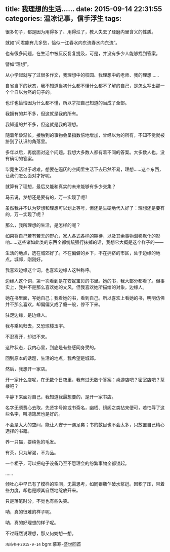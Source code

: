 title: 我理想的生活……
date: 2015-09-14 22:31:55
categories: 温凉记事，信手浮生
tags:
---

很多句子，都是因为用得多了、用得烂了，教人失去了琢磨内里含义的性质。

就如“问君能有几多愁，恰似一江春水向东流春水向东流”。

也有很多问题，在生活中被反反复复提及，可是，并没有多少人能够找到答案。

譬如“理想”。<!-- more -->

从小学起就写了过很多作文，我理想中的校园、我理想中的老师、我的理想……

自省当下的状态，我不知道当初什么都不懂什么都不了解的自己，是怎么写出那一个个自以为然的句子的。

也许也恰恰因为什么都不懂，所以才把自己知道的当成了全部。

我拥有的并不多，但这就是我的所有。

我知道的并不多，但这就是我的理想。

随着年龄渐长，接触到的事物会呈指数倍地增加，曾经以为的所有，不知不觉就被挤到了认识的角落里。

多年以后，再度面对这个问题。我想大多数人都有着不同的答案。大多数人也，没有确切的答案。

毕竟生活过于艰难，想要在逼仄的空间里生活下去已然不易，理想……这个东西，让我们怎么面对才好呢。

就算有了理想，最后又能和真实的未来能够有多少交集？

马云说，梦想还是要有的，万一实现了呢?

虽然我并不认为梦想和理想可以划上等号，但还是生硬地代入好了：理想还是要有的，万一实现了呢？

那么，我所理想的生活，是怎样的呢？

如果将自己若有若无的野心，家人各式各样的期待，以及其余事物潜移默化的影响……这些诸如此类的东西全都统统强行抹掉的话，我想它大概是这个样子的——

生活的地点，选在城郊好了。不在偏僻的乡下，不在拥挤的市区，处于边缘的地点。城郊，刚刚好。

我喜欢边缘这个词，也喜欢边缘人这种称呼。

边缘人这个词，第一次看到是在安妮宝贝的书里。她的书，我大部分都看了。但事实上，我并不是那么喜欢她的文风，但我喜欢她所描绘的对象。边缘人。

她在书里面，写她自己；我看她的书，看到自己。所以喜欢上看她的书，明明仿佛并不那么喜欢，却偏偏又成了瘾一般，停不下来。

驻足边缘，是边缘人。

我与乘风归去，又恐琼楼玉宇。

不忍离开，却进不来。

这种状态，我内心里，到底是有些感同身受的。

回到原本的话题，生活的地点，我希望是城郊。

然后，我想开一家店。


开一家什么店呢，在无数个日夜里，我有过无数个答案：桌游店吧？密室店吧？茶楼吧？

平静下来面对自己，我知道我最想要的，是开一家书店。

名字无须费心去取，先贤字号抑或书斋名，幽栖、镜阁之类拈来便可，若怕辱了这些名字，叫凊筠居也是好的。

不会是太大的空间，能让人安于一遇足矣；书的数目也不会太多，只放置自己精心选择的书籍。

养一只猫，要纯色的毛发。

有茶，只为解渴，不为品。

一个柜子，可以把电子设备乃至不愿理会的纷繁事物全都锁起。

……

倾吐心中早已有了模样的空间，无需思考，如同银瓶乍破水浆迸。因积了压，带着些力度，却也是顺其自然地绽放开来。

只是落笔时分，不觉也有些失笑。

呐，真的很难的样子呢。

呐，真的好理想的样子呢。

不过既然说理想，那又何妨想一想。

`凊筠书于2015-9-14`
bgm:慕寒-盛世回首





